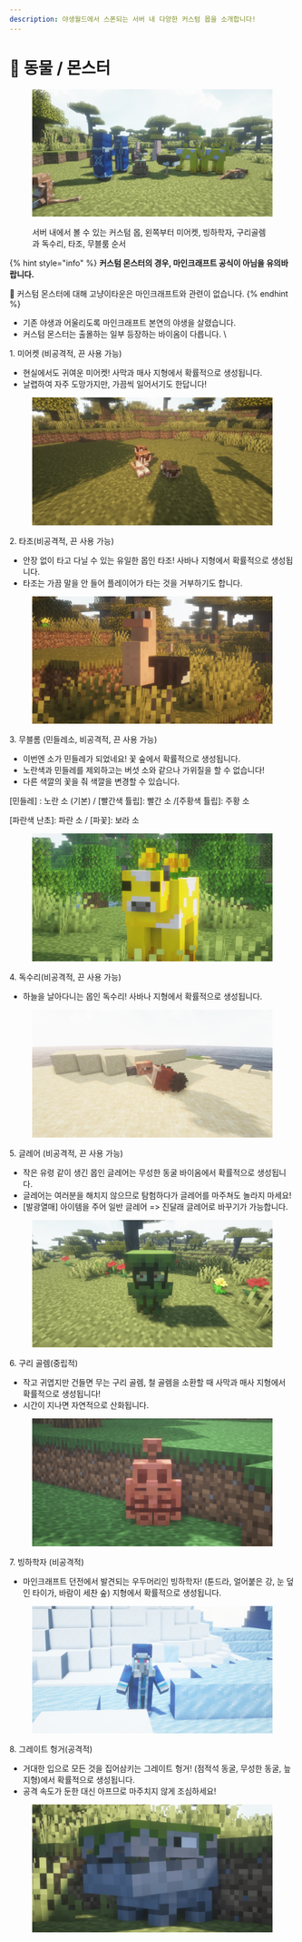 ```yaml
---
description: 야생월드에서 스폰되는 서버 내 다양한 커스텀 몹을 소개합니다!
---
```


# 🦊 동물 / 몬스터

<figure><img src="../.gitbook/assets/2022-08-15_20.51.56.png" alt=""><figcaption><p>서버 내에서 볼 수 있는 커스텀 몹, 왼쪽부터 미어켓, 빙하학자, 구리골렘과 독수리, 타조, 무블룸 순서<br></p></figcaption></figure>

{% hint style="info" %}
**커스텀 몬스터의 경우, 마인크래프트 공식이 아님을 유의바랍니다.**

🔸 커스텀 몬스터에 대해 고냥이타운은 마인크래프트와 관련이 없습니다.
{% endhint %}

* 기존 야생과 어울리도록 마인크래프트 본연의 야생을 살렸습니다.
* 커스텀 몬스터는 출몰하는 일부 등장하는 바이옴이 다릅니다. \\

1\. 미어켓 (비공격적, 끈 사용 가능)

* 현실에서도 귀여운 미어켓! 사막과 매사 지형에서 확률적으로 생성됩니다.
* 날렵하여 자주 도망가지만, 가끔씩 일어서기도 한답니다!

<figure><img src="../.gitbook/assets/2022-08-15_20.45.08.png" alt=""><figcaption></figcaption></figure>

2\. 타조(비공격적, 끈 사용 가능)

* 안장 없이 타고 다닐 수 있는 유일한 몹인 타조! 사바나 지형에서 확률적으로 생성됩니다.
* 타조는 가끔 말을 안 들어 플레이어가 타는 것을 거부하기도 합니다.

<figure><img src="../.gitbook/assets/2022-08-15_20.55.58.png" alt=""><figcaption></figcaption></figure>

3\. 무블롬 (민들레소, 비공격적, 끈 사용 가능)

* 이번엔 소가 민들레가 되었네요! 꽃 숲에서 확률적으로 생성됩니다.
* 노란색과 민들레를 제외하고는 버섯 소와 같으나 가위질을 할 수 없습니다!
* 다른 색깔의 꽃을 줘 색깔을 변경할 수 있습니다.

\[민들레] : 노란 소 (기본) / \[빨간색 튤립]: 빨간 소 /\[주황색 튤립]: 주황 소

\[파란색 난초]: 파란 소 / \[파꽃]: 보라 소

<figure><img src="../.gitbook/assets/2022-08-15_21.06.02 (2).png" alt=""><figcaption></figcaption></figure>

4\. 독수리(비공격적, 끈 사용 가능)

* 하늘을 날아다니는 몹인 독수리! 사바나 지형에서 확률적으로 생성됩니다.

<figure><img src="../.gitbook/assets/2022-08-15_21.06.35.png" alt=""><figcaption></figcaption></figure>

5\. 글레어 (비공격적, 끈 사용 가능)

* 작은 유령 같이 생긴 몹인 글레어는 무성한 동굴 바이옴에서 확률적으로 생성됩니다.
* 글레어는 여러분을 해치지 않으므로 탐험하다가 글레어를 마주쳐도 놀라지 마세요!
* \[발광열매] 아이템을 주어 일반 글레어 => 진달래 글레어로 바꾸기가 가능합니다.

<figure><img src="../.gitbook/assets/2022-08-15_20.40.11.png" alt=""><figcaption></figcaption></figure>

6\. 구리 골렘(중립적)

* 작고 귀엽지만 건들면 무는 구리 골렘, 철 골렘을 소환할 때 사막과 매사 지형에서 확률적으로 생성됩니다!
* 시간이 지나면 자연적으로 산화됩니다.

<figure><img src="../.gitbook/assets/2022-08-15_21.04.41.png" alt=""><figcaption></figcaption></figure>

7\. 빙하학자 (비공격적)

* 마인크래프트 던전에서 발견되는 우두머리인 빙하학자! (툰드라, 얼어붙은 강, 눈 덮인 타이가, 바람이 세찬 숲) 지형에서 확률적으로 생성됩니다.

<figure><img src="../.gitbook/assets/2022-08-15_21.10.08.png" alt=""><figcaption></figcaption></figure>

8\. 그레이트 헝거(공격적)

* 거대한 입으로 모든 것을 집어삼키는 그레이트 헝거! (점적석 동굴, 무성한 동굴, 늪 지형)에서 확률적으로 생성됩니다.
* 공격 속도가 둔한 대신 아프므로 마주치지 않게 조심하세요!

<figure><img src="../.gitbook/assets/2022-08-15_20.59.15.png" alt=""><figcaption></figcaption></figure>
